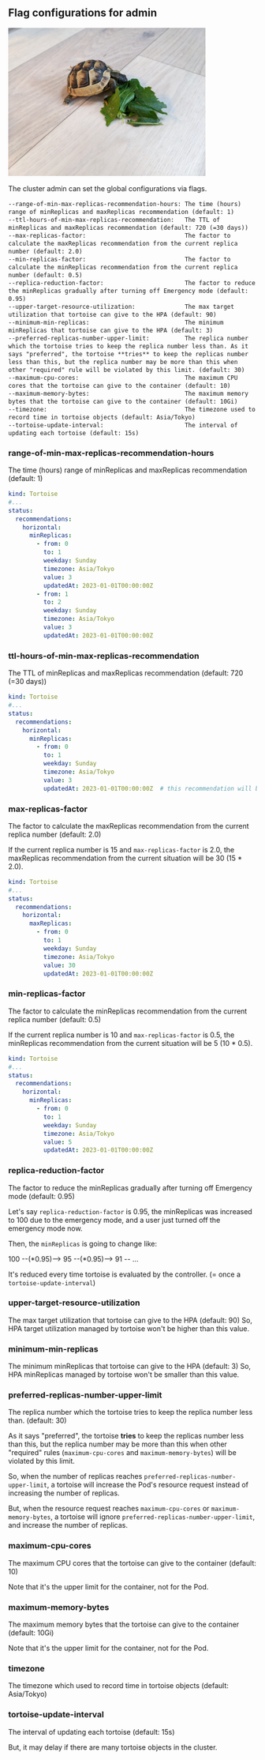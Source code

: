 ## Flag configurations for admin

<img alt="Tortoise" src="images/eating.jpg" width="400px"/>

The cluster admin can set the global configurations via flags.

```
--range-of-min-max-replicas-recommendation-hours: The time (hours) range of minReplicas and maxReplicas recommendation (default: 1)
--ttl-hours-of-min-max-replicas-recommendation:   The TTL of minReplicas and maxReplicas recommendation (default: 720 (=30 days))
--max-replicas-factor:                            The factor to calculate the maxReplicas recommendation from the current replica number (default: 2.0)
--min-replicas-factor:                            The factor to calculate the minReplicas recommendation from the current replica number (default: 0.5)
--replica-reduction-factor:                       The factor to reduce the minReplicas gradually after turning off Emergency mode (default: 0.95)
--upper-target-resource-utilization:              The max target utilization that tortoise can give to the HPA (default: 90)
--minimum-min-replicas:                           The minimum minReplicas that tortoise can give to the HPA (default: 3)
--preferred-replicas-number-upper-limit:          The replica number which the tortoise tries to keep the replica number less than. As it says "preferred", the tortoise **tries** to keep the replicas number less than this, but the replica number may be more than this when other "required" rule will be violated by this limit. (default: 30)
--maximum-cpu-cores:                              The maximum CPU cores that the tortoise can give to the container (default: 10)
--maximum-memory-bytes:                           The maximum memory bytes that the tortoise can give to the container (default: 10Gi)
--timezone:                                       The timezone used to record time in tortoise objects (default: Asia/Tokyo)
--tortoise-update-interval:                       The interval of updating each tortoise (default: 15s)
```

### range-of-min-max-replicas-recommendation-hours

The time (hours) range of minReplicas and maxReplicas recommendation (default: 1)

```yaml
kind: Tortoise
#...
status: 
  recommendations:
    horizontal:
      minReplicas:
        - from: 0
          to: 1
          weekday: Sunday
          timezone: Asia/Tokyo
          value: 3
          updatedAt: 2023-01-01T00:00:00Z
        - from: 1
          to: 2
          weekday: Sunday
          timezone: Asia/Tokyo
          value: 3
          updatedAt: 2023-01-01T00:00:00Z
```

### ttl-hours-of-min-max-replicas-recommendation

The TTL of minReplicas and maxReplicas recommendation (default: 720 (=30 days))

```yaml
kind: Tortoise
#...
status: 
  recommendations:
    horizontal:
      minReplicas:
        - from: 0
          to: 1
          weekday: Sunday
          timezone: Asia/Tokyo
          value: 3
          updatedAt: 2023-01-01T00:00:00Z  # this recommendation will be expired on 2023-01-31.
```

### max-replicas-factor

The factor to calculate the maxReplicas recommendation from the current replica number (default: 2.0)

If the current replica number is 15 and `max-replicas-factor` is 2.0,
the maxReplicas recommendation from the current situation will be 30 (15 * 2.0).

```yaml
kind: Tortoise
#...
status: 
  recommendations:
    horizontal:
      maxReplicas:
        - from: 0
          to: 1
          weekday: Sunday
          timezone: Asia/Tokyo
          value: 30 
          updatedAt: 2023-01-01T00:00:00Z  
```

### min-replicas-factor

The factor to calculate the minReplicas recommendation from the current replica number (default: 0.5)

If the current replica number is 10 and `max-replicas-factor` is 0.5,
the minReplicas recommendation from the current situation will be 5 (10 * 0.5).

```yaml
kind: Tortoise
#...
status: 
  recommendations:
    horizontal:
      minReplicas:
        - from: 0
          to: 1
          weekday: Sunday
          timezone: Asia/Tokyo
          value: 5
          updatedAt: 2023-01-01T00:00:00Z  
```

### replica-reduction-factor

The factor to reduce the minReplicas gradually after turning off Emergency mode (default: 0.95)

Let's say `replica-reduction-factor` is 0.95,
the minReplicas was increased to 100 due to the emergency mode,
and a user just turned off the emergency mode now.

Then, the `minReplicas` is going to change like:

100 --(*0.95)--> 95 --(*0.95)--> 91 -- ...

It's reduced every time tortoise is evaluated by the controller. (= once a `tortoise-update-interval`)

### upper-target-resource-utilization

The max target utilization that tortoise can give to the HPA (default: 90)
So, HPA target utilization managed by tortoise won't be higher than this value.

### minimum-min-replicas

The minimum minReplicas that tortoise can give to the HPA (default: 3)
So, HPA minReplicas managed by tortoise won't be smaller than this value.

### preferred-replicas-number-upper-limit

The replica number which the tortoise tries to keep the replica number less than. (default: 30)

As it says "preferred", the tortoise **tries** to keep the replicas number less than this, 
but the replica number may be more than this when other "required" rules (`maximum-cpu-cores` and `maximum-memory-bytes`) will be violated by this limit. 

So, when the number of replicas reaches `preferred-replicas-number-upper-limit`,
a tortoise will increase the Pod's resource request instead of increasing the number of replicas.

But, when the resource request reaches `maximum-cpu-cores` or `maximum-memory-bytes`,
a tortoise will ignore `preferred-replicas-number-upper-limit`, and increase the number of replicas.

### maximum-cpu-cores

The maximum CPU cores that the tortoise can give to the container (default: 10)

Note that it's the upper limit for the container, not for the Pod.

### maximum-memory-bytes

The maximum memory bytes that the tortoise can give to the container (default: 10Gi)

Note that it's the upper limit for the container, not for the Pod.

### timezone

The timezone which used to record time in tortoise objects (default: Asia/Tokyo)

### tortoise-update-interval 

The interval of updating each tortoise (default: 15s)

But, it may delay if there are many tortoise objects in the cluster.
